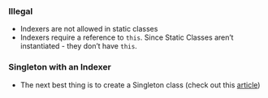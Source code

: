 ### Illegal
- Indexers are not allowed in static classes
- Indexers require a reference to `this`. Since Static Classes aren’t instantiated - they don’t have `this`.

### Singleton with an Indexer
- The next best thing is to create a Singleton class (check out this [article](https://buildplease.com/pages/singleton-indexer/))